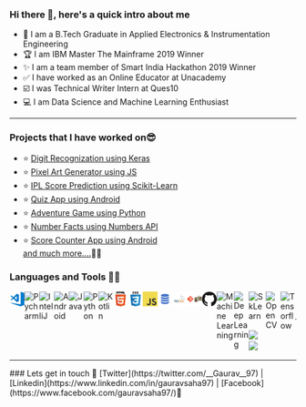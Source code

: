 ### Hi there 👋, here's a quick intro about me


- 📝 I am a B.Tech Graduate in Applied Electronics & Instrumentation Engineering
- 🏆 I am IBM Master The Mainframe 2019 Winner
- ✨ I am a team member of Smart India Hackathon 2019 Winner
- ✅ I have worked as an Online Educator at Unacademy
- ☑️ I was Technical Writer Intern at Ques10
- 💻 I am Data Science and Machine Learning Enthusiast
<hr>

### Projects that I have worked on😎
- ⭐ [Digit Recognization using Keras](https://github.com/Gauravsaha-97/DigitrecognizerCNN)
- ⭐ [Pixel Art Generator using JS](https://github.com/Gauravsaha-97/PixelArt)
- ⭐ [IPL Score Prediction using Scikit-Learn](https://github.com/Gauravsaha-97/IPL_Score_Prediction)
- ⭐ [Quiz App using Android](https://github.com/Gauravsaha-97/QuizApp)
- ⭐ [Adventure Game using Python](https://github.com/Gauravsaha-97/adventure_game)
- ⭐ [Number Facts using Numbers API](https://github.com/Gauravsaha-97/NumberFacts)
- ⭐ [Score Counter App using Android](https://github.com/Gauravsaha-97/ScoreCounterApp)
<br> [and much more....](https://github.com/Gauravsaha-97)🎉✨

### Languages and Tools 👩‍💻

<img align="left" alt="Visual Studio Code" width="26px" src="https://raw.githubusercontent.com/github/explore/80688e429a7d4ef2fca1e82350fe8e3517d3494d/topics/visual-studio-code/visual-studio-code.png" />
<img align="left" alt="Pycharm" width="26px" src="https://upload.wikimedia.org/wikipedia/commons/thumb/a/a1/PyCharm_Logo.svg/1200px-PyCharm_Logo.svg.png" />
<img align="left" alt="IntelliJ" width="26px" src="https://upload.wikimedia.org/wikipedia/commons/thumb/d/d5/IntelliJ_IDEA_Logo.svg/1200px-IntelliJ_IDEA_Logo.svg.png" />
<img align="left" alt="Android" width="26px" src="https://upload.wikimedia.org/wikipedia/commons/thumb/3/34/Android_Studio_icon.svg/1200px-Android_Studio_icon.svg.png" />
<img align="left" alt="Java" width="26px" src="http://logos-download.com/wp-content/uploads/2016/10/Java_logo_icon.png" />
<img align="left" alt="Python" width="26px" src="https://code.fb.com/wp-content/uploads/2016/05/2000px-Python-logo-notext.svg_.png" />
<img align="left" alt="Kotlin" width="26px" src="https://upload.wikimedia.org/wikipedia/commons/thumb/7/74/Kotlin-logo.svg/1200px-Kotlin-logo.svg.png" />
<img align="left" alt="HTML5" width="26px" src="https://raw.githubusercontent.com/github/explore/80688e429a7d4ef2fca1e82350fe8e3517d3494d/topics/html/html.png" />
<img align="left" alt="CSS3" width="26px" src="https://raw.githubusercontent.com/github/explore/80688e429a7d4ef2fca1e82350fe8e3517d3494d/topics/css/css.png" />
<img align="left" alt="JavaScript" width="26px" src="https://raw.githubusercontent.com/github/explore/80688e429a7d4ef2fca1e82350fe8e3517d3494d/topics/javascript/javascript.png" />
<img align="left" alt="SQL" width="26px" src="https://raw.githubusercontent.com/github/explore/80688e429a7d4ef2fca1e82350fe8e3517d3494d/topics/sql/sql.png" />
<img align="left" alt="MySQL" width="26px" src="https://raw.githubusercontent.com/github/explore/80688e429a7d4ef2fca1e82350fe8e3517d3494d/topics/mysql/mysql.png" />
<img align="left" alt="Git" width="26px" src="https://raw.githubusercontent.com/github/explore/80688e429a7d4ef2fca1e82350fe8e3517d3494d/topics/git/git.png" />
<img align="left" alt="GitHub" width="26px" src="https://raw.githubusercontent.com/github/explore/78df643247d429f6cc873026c0622819ad797942/topics/github/github.png" />
<img align="left" alt="Machine Learning" width="30px" src="https://www.ischool.berkeley.edu/sites/default/files/styles/fullscreen/public/event_teaser_image/ml-at-b.png?itok=W9si17Kf" />
<img align="left" alt="Deep Learning" width="26px" src="https://xtract.ai/wp-content/uploads/2017/07/Neural-Network-Icon-3.png" />
<img align="left" alt="SkLearn" width="30px" src="https://hadrienj.github.io/assets/images/icons/sklearn.png" />
<img align="left" alt="OpenCV" width="26px" src="http://opencv.jp/opencv-1.1.0_org/docs/opencv-logo.png" />
<img align="left" alt="Tensorflow" width="26px" src="https://upload.wikimedia.org/wikipedia/commons/thumb/2/2d/Tensorflow_logo.svg/957px-Tensorflow_logo.svg.png" />
<br>
<br>
<hr>
<img src = "https://github-readme-stats.vercel.app/api?username=Gauravsaha-97&&show_icons=true&title_color=34ebdb&icon_color=76ff40&text_color=f1fa73&bg_color=000000">
<br>
<img src = "https://github-readme-stats.vercel.app/api/top-langs/?username=Gauravsaha-97">
<br>
<hr>
### Lets get in touch 💬
[Twitter](https://twitter.com/__Gaurav__97) | [Linkedin](https://www.linkedin.com/in/gauravsaha97) | [Facebook](https://www.facebook.com/gauravsaha97/)👥



